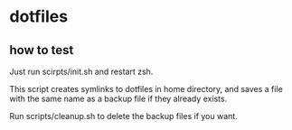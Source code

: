 # dotfiles

## how to test
Just run scirpts/init.sh and restart zsh.

This script creates symlinks to dotfiles in home directory, and saves a file with the same name as a backup file if they already exists.

Run scripts/cleanup.sh to delete the backup files if you want.
